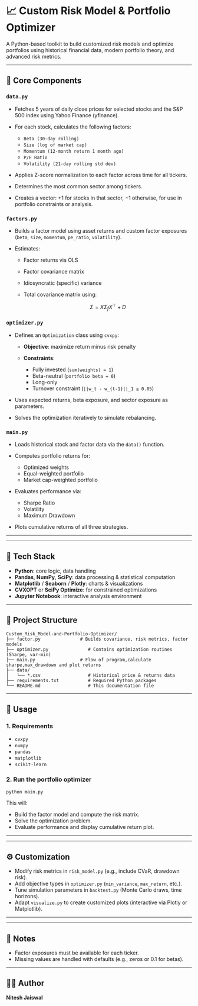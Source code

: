 # 📈 Custom Risk Model & Portfolio Optimizer

A Python-based toolkit to build customized risk models and optimize portfolios using historical financial data, modern portfolio theory, and advanced risk metrics.

---

## 🧠 Core Components

### `data.py`

* Fetches 5 years of daily close prices for selected stocks and the S&P 500 index using Yahoo Finance (yfinance).
* For each stock, calculates the following factors:

  * `Beta (30-day rolling)`
  * `Size (log of market cap)`
  * `Momentum (12-month return 1 month ago)`
  * `P/E Ratio`
  * `Volatility (21-day rolling std dev)`
    
* Applies Z-score normalization to each factor across time for all tickers.
* Determines the most common sector among tickers.
* Creates a vector: +1 for stocks in that sector, −1 otherwise, for use in portfolio constraints or analysis.



### `factors.py`

* Builds a factor model using asset returns and custom factor exposures (`beta`, `size`, `momentum`, `pe_ratio`, `volatility`).
* Estimates:

  * Factor returns via OLS
  * Factor covariance matrix
  * Idiosyncratic (specific) variance
  * Total covariance matrix using:

    $$
    \Sigma = X \Sigma_f X^\top + D
    $$

### `optimizer.py`

* Defines an `Optimization` class using `cvxpy`:

  * **Objective**: maximize return minus risk penalty
  * **Constraints**:

    * Fully invested (`sum(weights) = 1`)
    * Beta-neutral (`portfolio beta = 0`)
    * Long-only
    * Turnover constraint (`||w_t - w_{t-1}||_1 ≤ 0.05`)
* Uses expected returns, beta exposure, and sector exposure as parameters.
* Solves the optimization iteratively to simulate rebalancing.

### `main.py`

* Loads historical stock and factor data via the `data()` function.
* Computes portfolio returns for:

  * Optimized weights
  * Equal-weighted portfolio
  * Market cap-weighted portfolio
* Evaluates performance via:

  * Sharpe Ratio
  * Volatility
  * Maximum Drawdown
* Plots cumulative returns of all three strategies.

---

---

## 🧰 Tech Stack

* **Python**: core logic, data handling
* **Pandas**, **NumPy**, **SciPy**: data processing & statistical computation
* **Matplotlib** / **Seaborn** / **Plotly**: charts & visualizations
* **CVXOPT** or **SciPy Optimize**: for constrained optimizations
* **Jupyter Notebook**: interactive analysis environment

---

## 📁 Project Structure

```
Custom_Risk_Model-and-Portfolio-Optimizer/
├── factor.py              	# Builds covariance, risk metrics, factor models
├── optimizer.py               # Contains optimization routines (Sharpe, var-min)
├── main.py                	# Flow of program,calculate sharpe,max_drawdown and plot returns
├── data/
│   └── *.csv                  # Historical price & returns data
├── requirements.txt           # Required Python packages
└── README.md                  # This documentation file
```

---


## 🧪 Usage

### 1. Requirements

* `cvxpy`
* `numpy`
* `pandas`
* `matplotlib`
* `scikit-learn`

### 2. Run the portfolio optimizer

```bash
python main.py
```

This will:

* Build the factor model and compute the risk matrix.
* Solve the optimization problem.
* Evaluate performance and display cumulative return plot.

---


---

## ⚙️ Customization

* Modify risk metrics in `risk_model.py` (e.g., include CVaR, drawdown risk).
* Add objective types in `optimizer.py` (`min_variance`, `max_return`, etc.).
* Tune simulation parameters in `backtest.py` (Monte Carlo draws, time horizons).
* Adapt `visualize.py` to create customized plots (interactive via Plotly or Matplotlib).

---




---

## 📌 Notes

* Factor exposures must be available for each ticker.
* Missing values are handled with defaults (e.g., zeros or 0.1 for betas).

---

## 👨‍💼 Author

**Nitesh Jaiswal**

